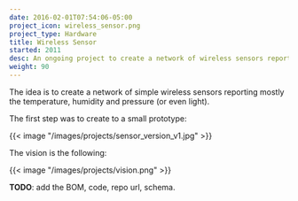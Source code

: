 ```yaml
---
date: 2016-02-01T07:54:06-05:00
project_icon: wireless_sensor.png
project_type: Hardware
title: Wireless Sensor
started: 2011
desc: An ongoing project to create a network of wireless sensors reporting temperature/humidity/etc inside/outside.
weight: 90
---
```


The idea is to create a network of simple wireless sensors reporting mostly the temperature, humidity and pressure (or even light).

The first step was to create to a small prototype:

{{< image "/images/projects/sensor_version_v1.jpg" >}}

The vision is the following:

{{< image "/images/projects/vision.png" >}}

**TODO**: add the BOM, code, repo url, schema.
